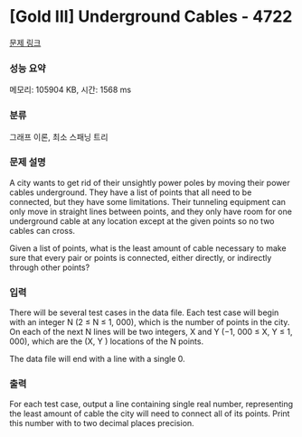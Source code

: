 # [Gold III] Underground Cables - 4722 

[문제 링크](https://www.acmicpc.net/problem/4722) 

### 성능 요약

메모리: 105904 KB, 시간: 1568 ms

### 분류

그래프 이론, 최소 스패닝 트리

### 문제 설명

<p>A city wants to get rid of their unsightly power poles by moving their power cables underground. They have a list of points that all need to be connected, but they have some limitations. Their tunneling equipment can only move in straight lines between points, and they only have room for one underground cable at any location except at the given points so no two cables can cross.</p>

<p>Given a list of points, what is the least amount of cable necessary to make sure that every pair or points is connected, either directly, or indirectly through other points?</p>

### 입력 

 <p>There will be several test cases in the data file. Each test case will begin with an integer N (2 ≤ N ≤ 1, 000), which is the number of points in the city. On each of the next N lines will be two integers, X and Y (−1, 000 ≤ X, Y ≤ 1, 000), which are the (X, Y ) locations of the N points.</p>

<p>The data file will end with a line with a single 0.</p>

### 출력 

 <p>For each test case, output a line containing single real number, representing the least amount of cable the city will need to connect all of its points. Print this number with to two decimal places precision.</p>

